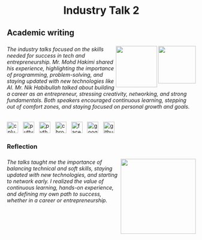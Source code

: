 <h1 align="center">Industry Talk 2</h1>

###

<h2 align="left">Academic writing</h2>

###

<img align="right" height="100" src="https://media3.giphy.com/media/v1.Y2lkPTc5MGI3NjExaXd6YjNmd3VsajVlcGphaTAyYmt2Z2lrYmJ3cGtlYzQwMWd5ODhmZyZlcD12MV9pbnRlcm5hbF9naWZfYnlfaWQmY3Q9Zw/5krfq8pMdYhAV52xPg/giphy.gif"  />

###

<img align="right" height="110" src="https://media4.giphy.com/media/v1.Y2lkPTc5MGI3NjExZ2M2bHdiY20zeHNtZGE1aHZ3OXQ4NzJpcjRpaGljd3NsNzN4bnZzZiZlcD12MV9pbnRlcm5hbF9naWZfYnlfaWQmY3Q9Zw/cnzou4ydGM7GJZ7VTz/giphy.gif"  />

###

<h6 align="left">The industry talks focused on the skills needed for success in tech and entrepreneurship. Mr. Mohd Hakimi shared his experience, highlighting the importance of programming, problem-solving, and staying updated with new technologies like AI. Mr. Nik Habibullah talked about building a career as an entrepreneur, stressing creativity, networking, and strong fundamentals. Both speakers encouraged continuous learning, stepping out of comfort zones, and staying focused on personal growth and goals.</h6>

###

<div align="left">
  <img src="https://cdn.jsdelivr.net/gh/devicons/devicon/icons/cplusplus/cplusplus-original.svg" height="30" alt="cplusplus logo"  />
  <img width="5" />
  <img src="https://cdn.jsdelivr.net/gh/devicons/devicon/icons/putty/putty-original.svg" height="30" alt="putty logo"  />
  <img width="5" />
  <img src="https://cdn.jsdelivr.net/gh/devicons/devicon/icons/python/python-original.svg" height="30" alt="python logo"  />
  <img width="5" />
  <img src="https://cdn.jsdelivr.net/gh/devicons/devicon/icons/chrome/chrome-original.svg" height="30" alt="chrome logo"  />
  <img width="5" />
  <img src="https://cdn.jsdelivr.net/gh/devicons/devicon/icons/facebook/facebook-original.svg" height="30" alt="facebook logo"  />
  <img width="5" />
  <img src="https://cdn.jsdelivr.net/gh/devicons/devicon/icons/google/google-original.svg" height="30" alt="google logo"  />
  <img width="5" />
  <img src="https://cdn.jsdelivr.net/gh/devicons/devicon/icons/github/github-original.svg" height="30" alt="github logo"  />
</div>

###

<h3 align="left">Reflection</h3>

###

<img align="right" height="200" src="https://media4.giphy.com/media/v1.Y2lkPTc5MGI3NjExNXZwNnIxcDhhMG1ucWVjdDBydDM4bXBoMmZhYWk0Ymdlcm8xMDh4MCZlcD12MV9pbnRlcm5hbF9naWZfYnlfaWQmY3Q9Zw/YYW0hHizzIOrlhimPG/giphy.gif"  />

###

<h6 align="left">The talks taught me the importance of balancing technical and soft skills, staying updated with new technologies, and starting to network early. I realized the value of continuous learning, hands-on experience, and defining my own path to success, whether in a career or entrepreneurship.</h6>

###
